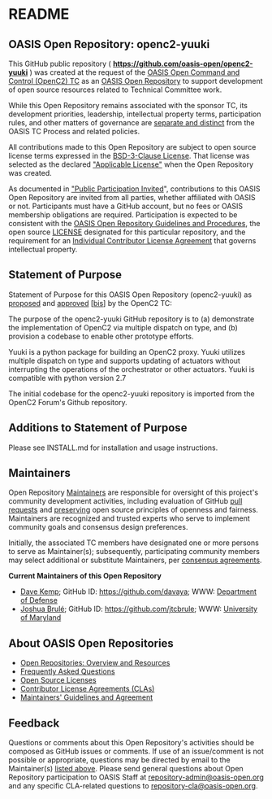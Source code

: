 <div>
<h1>README</h1>

<div>
<h2><a id="readme-general">OASIS Open Repository: openc2-yuuki</a></h2>

<p>This GitHub public repository ( <b><a href="https://github.com/oasis-open/openc2-yuuki">https://github.com/oasis-open/openc2-yuuki</a></b> ) was created at the request of the <a href="https://www.oasis-open.org/committees/openc2/">OASIS Open Command and Control (OpenC2) TC</a> as an <a href="https://www.oasis-open.org/resources/open-repositories/">OASIS Open Repository</a> to support development of open source resources related to Technical Committee work.</p>

<p>While this Open Repository remains associated with the sponsor TC, its development priorities, leadership, intellectual property terms, participation rules, and other matters of governance are <a href="https://github.com/oasis-open/openc2-yuuki/blob/master/CONTRIBUTING.md#governance-distinct-from-oasis-tc-process">separate and distinct</a> from the OASIS TC Process and related policies.</p>

<p>All contributions made to this Open Repository are subject to open source license terms expressed in the <a href="https://www.oasis-open.org/sites/www.oasis-open.org/files/BSD-3-Clause.txt">BSD-3-Clause License</a>.  That license was selected as the declared <a href="https://www.oasis-open.org/resources/open-repositories/licenses">"Applicable License"</a> when the Open Repository was created.</p>

<p>As documented in <a href="https://github.com/oasis-open/openc2-yuuki/blob/master/CONTRIBUTING.md#public-participation-invited">"Public Participation Invited</a>", contributions to this OASIS Open Repository are invited from all parties, whether affiliated with OASIS or not.  Participants must have a GitHub account, but no fees or OASIS membership obligations are required.  Participation is expected to be consistent with the <a href="https://www.oasis-open.org/policies-guidelines/open-repositories">OASIS Open Repository Guidelines and Procedures</a>, the open source <a href="https://github.com/oasis-open/openc2-yuuki/blob/master/LICENSE">LICENSE</a> designated for this particular repository, and the requirement for an <a href="https://www.oasis-open.org/resources/open-repositories/cla/individual-cla">Individual Contributor License Agreement</a> that governs intellectual property.</p>

</div>

<div>
<h2><a id="purposeStatement">Statement of Purpose</a></h2>

<p>Statement of Purpose for this OASIS Open Repository (openc2-yuuki) as <a href="https://drive.google.com/open?id=0B-FunCZrr-vtcUJTWVBNaFNlVUE">proposed</a> and <a href="https://www.oasis-open.org/committees/ballot.php?id=3115">approved</a> [<a href="https://issues.oasis-open.org/browse/TCADMIN-2746">bis</a>] by the OpenC2 TC:</p>

<p>The purpose of the openc2-yuuki GitHub repository is to (a) demonstrate the implementation of OpenC2 via multiple dispatch on type, and (b) provision a codebase to enable other prototype efforts.</p>

<p>Yuuki is a python package for building an OpenC2 proxy.  Yuuki utilizes multiple dispatch on type and supports updating of actuators without interrupting the operations of the orchestrator or other actuators.  Yuuki is compatible with python version 2.7</p>

<p>The initial codebase for the openc2-yuuki repository is imported from the OpenC2 Forum's Github repository.</p>


</div>

<div><h2><a id="purposeClarifications">Additions to Statement of Purpose</a></h2>

<p>Please see INSTALL.md for installation and usage instructions.</p>
</div>

<div>
<h2><a id="maintainers">Maintainers</a></h2>

<p>Open Repository <a href="https://www.oasis-open.org/resources/open-repositories/maintainers-guide">Maintainers</a> are responsible for oversight of this project's community development activities, including evaluation of GitHub <a href="https://github.com/oasis-open/openc2-yuuki/blob/master/CONTRIBUTING.md#fork-and-pull-collaboration-model">pull requests</a> and <a href="https://www.oasis-open.org/policies-guidelines/open-repositories#repositoryManagement">preserving</a> open source principles of openness and fairness. Maintainers are recognized and trusted experts who serve to implement community goals and consensus design preferences.</p>

<p>Initially, the associated TC members have designated one or more persons to serve as Maintainer(s); subsequently, participating community members may select additional or substitute Maintainers, per <a href="https://www.oasis-open.org/resources/open-repositories/maintainers-guide#additionalMaintainers">consensus agreements</a>.</p>

<p><b><a id="currentMaintainers">Current Maintainers of this Open Repository</a></b></p>

<ul>
<li><a href="mailto:dpkemp@radium.ncsc.mil">Dave Kemp</a>; GitHub ID: <a href="https://github.com/davaya">https://github.com/davaya</a>; WWW: <a href="http://www.nsa.gov/">Department of Defense</a></li>

<li><a href="mailto:jtcbrule@gmail.com">Joshua Brul&eacute;</a>; GitHub ID: <a href="https://github.com/jtcbrule">https://github.com/jtcbrule</a>; WWW: <a href="https://umd.edu/">University of Maryland</a></li>

</ul>

</div>

<div><h2><a id="aboutOpenRepos">About OASIS Open Repositories</a></h2>

<p><ul>
<li><a href="https://www.oasis-open.org/resources/open-repositories/">Open Repositories: Overview and Resources</a></li>
<li><a href="https://www.oasis-open.org/resources/open-repositories/faq">Frequently Asked Questions</a></li>
<li><a href="https://www.oasis-open.org/resources/open-repositories/licenses">Open Source Licenses</a></li>
<li><a href="https://www.oasis-open.org/resources/open-repositories/cla">Contributor License Agreements (CLAs)</a></li>
<li><a href="https://www.oasis-open.org/resources/open-repositories/maintainers-guide">Maintainers' Guidelines and Agreement</a></li>
</ul></p>

</div>

<div><h2><a id="feedback">Feedback</a></h2>

<p>Questions or comments about this Open Repository's activities should be composed as GitHub issues or comments. If use of an issue/comment is not possible or appropriate, questions may be directed by email to the Maintainer(s) <a href="#currentMaintainers">listed above</a>.  Please send general questions about Open Repository participation to OASIS Staff at <a href="mailto:repository-admin@oasis-open.org">repository-admin@oasis-open.org</a> and any specific CLA-related questions to <a href="mailto:repository-cla@oasis-open.org">repository-cla@oasis-open.org</a>.</p>

</div></div>
